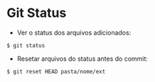 # Git Status
* Ver o status dos arquivos adicionados:
````
$ git status
````
* Resetar arquivos do status antes do commit:
````
$ git reset HEAD pasta/nome/ext
````